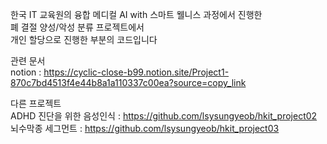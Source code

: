 한국 IT 교육원의 융합 메디컬 AI with 스마트 웰니스 과정에서 진행한  
폐 결절 양성/악성 분류 프로젝트에서  
개인 할당으로 진행한 부분의 코드입니다  
  
관련 문서  
notion : https://cyclic-close-b99.notion.site/Project1-870c7bd4513f4e44b8a1a110337c00ea?source=copy_link  
  
다른 프로젝트  
ADHD 진단을 위한 음성인식 : https://github.com/lsysungyeob/hkit_project02  
뇌수막종 세그먼트 : https://github.com/lsysungyeob/hkit_project03  
